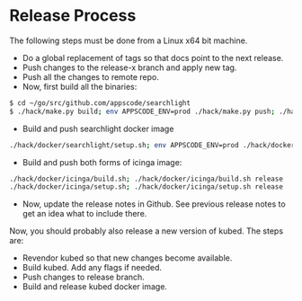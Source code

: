 # Release Process

The following steps must be done from a Linux x64 bit machine.

- Do a global replacement of tags so that docs point to the next release.
- Push changes to the release-x branch and apply new tag.
- Push all the changes to remote repo.
- Now, first build all the binaries:
```sh
$ cd ~/go/src/github.com/appscode/searchlight
$ ./hack/make.py build; env APPSCODE_ENV=prod ./hack/make.py push; ./hack/make.py push
```
- Build and push searchlight docker image
```sh
./hack/docker/searchlight/setup.sh; env APPSCODE_ENV=prod ./hack/docker/searchlight/setup.sh release
```
- Build and push both forms of icinga image:
```sh
./hack/docker/icinga/build.sh; ./hack/docker/icinga/build.sh release
./hack/docker/icinga/setup.sh; ./hack/docker/icinga/setup.sh release
```
- Now, update the release notes in Github. See previous release notes to get an idea what to include there.


Now, you should probably also release a new version of kubed. The steps are:
- Revendor kubed so that new changes become available.
- Build kubed. Add any flags if needed.
- Push changes to release branch.
- Build and release kubed docker image.
